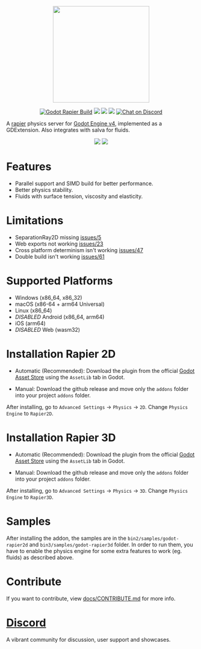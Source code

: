 <p align="center">
<img src="https://github.com/appsinacup/godot-rapier2d/blob/main/logo.jpg?raw=true" width="256px"/>
</p>
<p align="center">
	<a href="https://github.com/appsinacup/godot-rapier/actions/workflows/runner.yml">
        <img src="https://github.com/appsinacup/godot-rapier/actions/workflows/runner.yml/badge.svg?branch=main"
            alt="Godot Rapier Build"></a>
    <a href="https://github.com/dimforge/rapier/releases/tag/v0.20.0" alt="Rapier Version">
        <img src="https://img.shields.io/badge/Rapier-v0.20.0-%23478cbf?logoColor=white" /></a>
    <a href="https://github.com/dimforge/salva/releases/tag/v0.7.0" alt="Salva Version">
        <img src="https://img.shields.io/badge/Salva2D-v0.7.0-%23478cbf?logoColor=white" /></a>
    <a href="https://github.com/godotengine/godot-cpp" alt="Godot Version">
        <img src="https://img.shields.io/badge/Godot-v4.3-%23478cbf?logo=godot-engine&logoColor=white" /></a>
    <a href="https://discord.gg/56dMud8HYn">
        <img src="https://img.shields.io/discord/1138836561102897172?logo=discord"
            alt="Chat on Discord"></a>
</p>

A [rapier](https://github.com/dimforge/rapier) physics server for [Godot Engine v4](https://github.com/godotengine/godot), implemented as a GDExtension. Also integrates with salva for fluids.

<p align="center">
<img src="docs/rapier-vid.gif"/>
<img src="docs/fluid_shader.gif"/>
</p>

# Features

- Parallel support and SIMD build for better performance.
- Better physics stability.
- Fluids with surface tension, viscosity and elasticity.

# Limitations

- SeparationRay2D missing [issues/5](https://github.com/appsinacup/godot-rapier/issues/5)
- Web exports not working [issues/23](https://github.com/appsinacup/godot-rapier/issues/23)
- Cross platform determinism isn't working [issues/47](https://github.com/appsinacup/godot-rapier/issues/47)
- Double build isn't working [issues/61](https://github.com/appsinacup/godot-rapier/issues/61)

# Supported Platforms

- Windows (x86_64, x86_32)
- macOS (x86-64 + arm64 Universal)
- Linux (x86_64)
- *DISABLED* Android (x86_64, arm64)
- iOS (arm64)
- *DISABLED* Web (wasm32)

# Installation Rapier 2D

- Automatic (Recommended): Download the plugin from the official [Godot Asset Store](https://godotengine.org/asset-library/asset/2267) using the `AssetLib` tab in Godot.

- Manual: Download the github release and move only the `addons` folder into your project `addons` folder.

After installing, go to `Advanced Settings` -> `Physics` -> `2D`. Change `Physics Engine` to `Rapier2D`.

# Installation Rapier 3D

- Automatic (Recommended): Download the plugin from the official [Godot Asset Store](https://godotengine.org/asset-library/asset/2267) using the `AssetLib` tab in Godot.

- Manual: Download the github release and move only the `addons` folder into your project `addons` folder.

After installing, go to `Advanced Settings` -> `Physics` -> `3D`. Change `Physics Engine` to `Rapier3D`.

# Samples

After installing the addon, the samples are in the `bin2/samples/godot-rapier2d` and `bin3/samples/godot-rapier3d` folder. In order to run them, you have to enable the physics engine for some extra features to work (eg. fluids) as described above.

# Contribute

If you want to contribute, view [docs/CONTRIBUTE.md](docs/CONTRIBUTE.md) for more info.

# [Discord](https://discord.gg/56dMud8HYn)

A vibrant community for discussion, user support and showcases.
